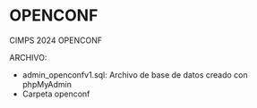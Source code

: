 # OPENCONF
CIMPS 2024 OPENCONF


ARCHIVO:
- admin_openconfv1.sql: Archivo de base de datos creado con phpMyAdmin
- Carpeta openconf
